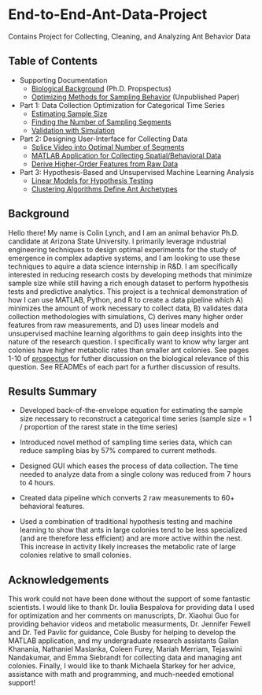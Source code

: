 # End-to-End-Ant-Data-Project
Contains Project for Collecting, Cleaning, and Analyzing Ant Behavior Data

## Table of Contents

* Supporting Documentation
  - [Biological Background](https://github.com/colinmichaellynch/End-to-End-Ant-Data-Project/blob/main/Supporting%20Documentation/Colin%20Prospectus.docx) (Ph.D. Propspectus) 
  - [Optimizing Methods for Sampling Behavior](https://github.com/colinmichaellynch/End-to-End-Ant-Data-Project/blob/main/Supporting%20Documentation/How%20to%20effectively%20sample%20to%20estimate%20distributions%20of%20behavioral%20states%20and%20transitions%20in%20social%20insects.docx) (Unpublished Paper)
* Part 1: Data Collection Optimization for Categorical Time Series 
  - [Estimating Sample Size](https://github.com/colinmichaellynch/End-to-End-Ant-Data-Project/blob/main/Part%201/EstimateSampleSize.R) 
  - [Finding the Number of Sampling Segments](https://github.com/colinmichaellynch/End-to-End-Ant-Data-Project/blob/main/Part%201/FinalGraphsandAnalyses.R)
  - [Validation with Simulation](https://github.com/colinmichaellynch/End-to-End-Ant-Data-Project/blob/main/Part%201/ValidationSimulations.R) 
* Part 2: Designing User-Interface for Collecting Data
  - [Splice Video into Optimal Number of Segments](https://github.com/colinmichaellynch/End-to-End-Ant-Data-Project/blob/main/Part%202/video_segmenter_marking.m)
  - [MATLAB Application for Collecting Spatial/Behavioral Data](https://github.com/colinmichaellynch/End-to-End-Ant-Data-Project/blob/main/Part%202/SpatialPositionMarking.mlapp)
  - [Derive Higher-Order Features from Raw Data](https://github.com/colinmichaellynch/End-to-End-Ant-Data-Project/blob/main/Part%202/Compile%20Data/DerivingSpatialBehavioralData.R)
* Part 3: Hypothesis-Based and Unsupervised Machine Learning Analysis
  - [Linear Models for Hypothesis Testing](https://github.com/colinmichaellynch/End-to-End-Ant-Data-Project/blob/main/Part%202/Compile%20Data/DerivingSpatialBehavioralData.R)
  - [Clustering Algorithms Define Ant Archetypes](https://github.com/colinmichaellynch/End-to-End-Ant-Data-Project/blob/main/Part%203/antClustering.py) 

## Background

Hello there! My name is Colin Lynch, and I am an animal behavior Ph.D. candidate at Arizona State University. I primarily leverage industrial engineering techniques to design optimal experiments for the study of emergence in complex adaptive systems, and I am looking to use these techniques to aquire a data science internship in R&D. I am specifically interested in reducing research costs by developing methods that minimize sample size while still having a rich enough dataset to perform hypothesis tests and predictive analytics. This project is a technical demonstration of how I can use MATLAB, Python, and R to create a data pipeline which A) minimizes the amount of work necessary to collect data, B) validates data collection methodologies with simulations, C) derives many higher order features from raw measurements, and D) uses linear models and unsupervised machine learning algorithms to gain deep insights into the nature of the research question. I specifically want to know why larger ant colonies have higher metabolic rates than smaller ant colonies. See pages 1-10 of [prospectus](https://github.com/colinmichaellynch/End-to-End-Ant-Data-Project/blob/main/Supporting%20Documentation/Colin%20Prospectus.docx) for futher discussion on the biological relevance of this question. See READMEs of each part for a further discussion of results.   

## Results Summary

* Developed back-of-the-envelope equation for estimating the sample size necessary to reconstruct a categorical time series (sample size = 1 / proportion of the rarest state in the time series)

* Introduced novel method of sampling time series data, which can reduce sampling bias by 57% compared to current methods.

* Designed GUI which eases the process of data collection. The time needed to analyze data from a single colony was reduced from 7 hours to 4 hours. 

* Created data pipeline which converts 2 raw measurements to 60+ behavioral features. 

* Used a combination of traditional hypothesis testing and machine learning to show that ants in large colonies tend to be less specialized (and are therefore less efficient) and are more active within the nest. This increase in activity likely increases the metabolic rate of large colonies relative to small colonies. 

## Acknowledgements

This work could not have been done without the support of some fantastic scientists. I would like to thank Dr. Ioulia Bespalova for providing data I used for optimization and her comments on manuscripts, Dr. Xiaohui Guo for providing behavior videos and metabolic measurments, Dr. Jennifer Fewell and Dr. Ted Pavlic for guidance, Cole Busby for helping to develop the MATLAB application, and my undergraduate research assistants Gailan Khanania, Nathaniel Maslanka, Coleen Furey, Mariah Merriam, Tejaswini Nandakumar, and Emma Siebrandt for collecting data and managing ant colonies. Finally, I would like to thank Michaela Starkey for her advice, assistance with math and programming, and much-needed emotional support! 
